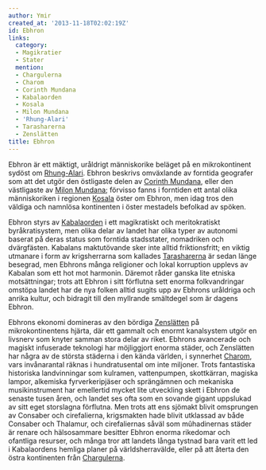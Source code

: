```yaml
---
author: Ymir
created_at: '2013-11-18T02:02:19Z'
id: Ebhron
links:
  category:
  - Magikratier
  - Stater
  mention:
  - Chargulerna
  - Charom
  - Corinth Mundana
  - Kabalaorden
  - Kosala
  - Milon Mundana
  - 'Rhung-Alari'
  - Tarasharerna
  - Zenslätten
title: Ebhron
---
```


Ebhron är ett mäktigt, uråldrigt människorike beläget på en mikrokontinent sydöst om [Rhung-Alari].
Ebhron beskrivs omväxlande av forntida geografer som att det utgör den östligaste delen av [Corinth
Mundana], eller den västligaste av [Milon Mundana]; förvisso fanns i forntiden ett antal olika
människoriken i regionen [Kosala] öster om Ebhron, men idag tros den väldiga och namnlösa
kontinenten i öster mestadels befolkad av spöken.

Ebhron styrs av [Kabalaorden] i ett magikratiskt och meritokratiskt byråkratisystem, men olika delar
av landet har olika typer av autonomi baserat på deras status som forntida stadsstater, nomadriken
och dvärgfästen. Kabalans maktutövande sker inte alltid friktionsfritt; en viktig utmanare i form av
krigsherrarna som kallades [Tarasharerna] är sedan länge besegrad, men Ebhrons många religioner och
lokal korruption upplevs av Kabalan som ett hot mot harmonin. Däremot råder ganska lite etniska
motsättningar; trots att Ebhron i sitt förflutna sett enorma folkvandringar omstöpa landet har de
nya folken alltid sugits upp av Ebhrons uråldriga och anrika kultur, och bidragit till den myllrande
smältdegel som är dagens Ebhron.

Ebhrons ekonomi domineras av den bördiga [Zenslätten] på mikrokontinentens hjärta, där ett gammalt
och enormt kanalsystem utgör en livsnerv som knyter samman stora delar av riket. Ebhrons avancerade
och magiskt infuserade teknologi har möjliggjort enorma städer, och Zenslätten har några av de
största städerna i den kända världen, i synnerhet [Charom], vars invånarantal räknas i
hundratusental om inte miljoner. Trots fantastiska historiska landvinningar som kulramen,
vattenpumpen, skottkärran, magiska lampor, alkemiska fyrverkeripjäser och sprängämnen och mekaniska
musikinstrument har emellertid mycket lite utveckling skett i Ebhron de senaste tusen åren, och
landet ses ofta som en sovande gigant uppslukad av sitt eget storslagna förflutna. Men trots att ens
sjömakt blivit omsprungen av Consaber och cirefalierna, krigsmakten hade blivit utklassad av både
Consaber och Thalamur, och cirefaliernas såväl som mûhadinernas städer är renare och hälsosammare
besitter Ebhron enorma rikedomar och ofantliga resurser, och många tror att landets långa tystnad
bara varit ett led i Kabalaordens hemliga planer på världsherravälde, eller på att återta den östra
kontinenten från [Chargulerna].

  [Rhung-Alari]: Rhung-Alari
  [Corinth Mundana]: Corinth_Mundana
  [Milon Mundana]: Milon_Mundana
  [Kosala]: Kosala
  [Kabalaorden]: Kabalaorden
  [Tarasharerna]: Tarasharerna
  [Zenslätten]: Zenslätten
  [Charom]: Charom
  [Chargulerna]: Chargulerna